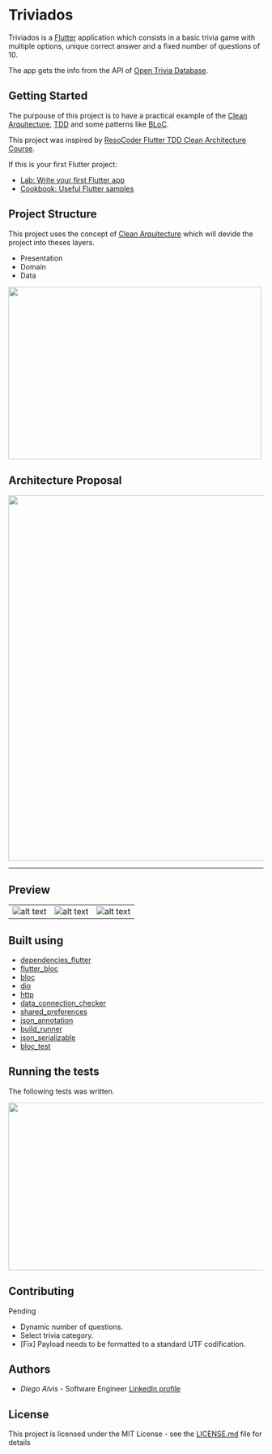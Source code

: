 # Triviados

Triviados is a [Flutter](https://flutter.dev/) application which consists in a basic trivia game with multiple options, unique correct answer and a fixed number of questions of 10.

The app gets the info from the API of [Open Trivia Database](https://opentdb.com).

## Getting Started

The purpouse of this project is to have a practical example of the [Clean Arquitecture](https://blog.cleancoder.com/uncle-bob/2012/08/13/the-clean-architecture.html), [TDD](https://en.wikipedia.org/wiki/Test-driven_development) and some patterns like [BLoC](https://www.didierboelens.com/2018/08/reactive-programming---streams---bloc).

This project was inspired by [ResoCoder Flutter TDD Clean Architecture Course](https://resocoder.com/category/tutorials/flutter/tdd-clean-architecture/).

If this is your first Flutter project:

- [Lab: Write your first Flutter app](https://flutter.dev/docs/get-started/codelab)
- [Cookbook: Useful Flutter samples](https://flutter.dev/docs/cookbook)


## Project Structure

This project uses the concept of [Clean Arquitecture](https://blog.cleancoder.com/uncle-bob/2012/08/13/the-clean-architecture.html) which will devide the project into theses layers.

* Presentation
* Domain
* Data

<img src="https://blog.cleancoder.com/uncle-bob/images/2012-08-13-the-clean-architecture/CleanArchitecture.jpg" width="500" height="340">

## Architecture Proposal

<img src="https://i0.wp.com/resocoder.com/wp-content/uploads/2019/08/Clean-Architecture-Flutter-Diagram.png?w=556&ssl=1" width="600" height="720">

---

## Preview

|    |    |    |
| -- | -- | -- |
| ![alt text](https://raw.githubusercontent.com/diegoalvis/triviados_flutter/master/screens/Screenshot_1578054435.png) | ![alt text](https://raw.githubusercontent.com/diegoalvis/triviados_flutter/master/screens/Screenshot_1578054449.png) | ![alt text](https://raw.githubusercontent.com/diegoalvis/triviados_flutter/master/screens/Screenshot_1578054465.png) |

## Built using

* [dependencies_flutter](https://pub.dev/packages/dependencies_flutter)
* [flutter_bloc](https://pub.dev/packages/flutter_bloc)
* [bloc](https://pub.dev/packages/bloc)
* [dio](https://pub.dev/packages/dio)
* [http](https://pub.dev/packages/http)
* [data_connection_checker](https://pub.dev/packages/data_connection_checker)
* [shared_preferences](https://pub.dev/packages/shared_preferences)
* [json_annotation](https://pub.dev/packages/json_annotation)
* [build_runner](https://pub.dev/packages/build_runner)
* [json_serializable](https://pub.dev/packages/json_serializable)
* [bloc_test](https://pub.dev/packages/bloc_test)

## Running the tests

The following tests was written.

<img src="https://raw.githubusercontent.com/diegoalvis/triviados_flutter/master/screens/Screenshot%202020-01-03%20at%2013.29.14.png" width="700" height="330">

## Contributing

Pending
 
* Dynamic number of questions.
* Select trivia category.
* [Fix] Payload needs to be formatted to a standard UTF codification.

## Authors

* *Diego Alvis* - Software Engineer [LinkedIn profile](https://www.linkedin.com/in/diego-alvis-palencia-7823a5130/)

## License

This project is licensed under the MIT License - see the [LICENSE.md](LICENSE.md) file for details